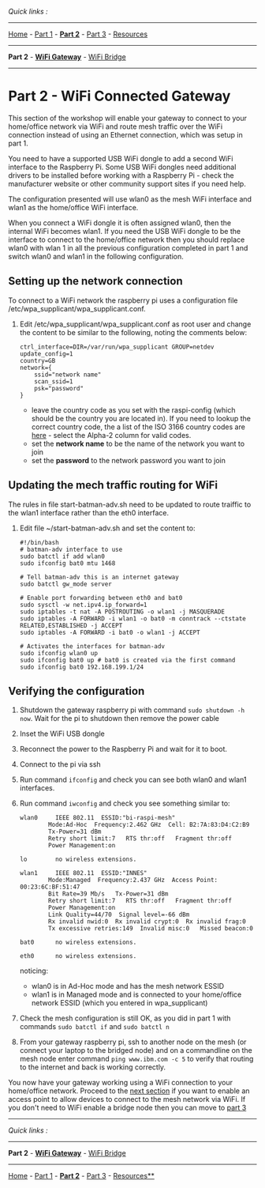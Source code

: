*Quick links :*
***
[Home](/README.md) - [Part 1](/part1/README.md) - [**Part 2**](/part2/README.md) - [Part 3](/part3/README.md) - [Resources](/additionalResources/README.md)
***
**Part 2** - [**WiFi Gateway**](WIFIGW.md) - [WiFi Bridge](WIFIBRDG.md)
***

# Part 2 - WiFi Connected Gateway

This section of the workshop will enable your gateway to connect to your home/office network via WiFi and route mesh traffic over the WiFi connection instead of using an Ethernet connection,  which was setup in part 1.

You need to have a supported USB WiFi dongle to add a second WiFi interface to the Raspberry Pi.  Some USB WiFi dongles need additional drivers to be installed before working with a Raspberry Pi - check the manufacturer website or other community support sites if you need help.

The configuration presented will use wlan0 as the mesh WiFi interface and wlan1 as the home/office WiFi interface.  

When you connect a WiFi dongle it is often assigned wlan0, then the internal WiFi becomes wlan1.  If you need the USB WiFi dongle to be the interface to connect to the home/office network then you should replace wlan0 with wlan 1 in all the previous configuration completed in part 1 and switch wlan0 and wlan1 in the following configuration.

## Setting up the network connection

To connect to a WiFi network the raspberry pi uses a configuration file /etc/wpa_supplicant/wpa_supplicant.conf.  

1. Edit /etc/wpa_supplicant/wpa_supplicant.conf as root user and change the content to be similar to the following, noting the comments below:

    ```text
    ctrl_interface=DIR=/var/run/wpa_supplicant GROUP=netdev
    update_config=1
    country=GB
    network={
        ssid="network name"
        scan_ssid=1
        psk="password"
    }
    ```

    - leave the country code as you set with the raspi-config (which should be the country you are located in).  If you need to lookup the correct country code, the a list of the ISO 3166 country codes are [here](https://en.wikipedia.org/wiki/List_of_ISO_3166_country_codes) - select the Alpha-2 column for valid codes.
    - set the **network name** to be the name of the network you want to join
    - set the **password** to the network password you want to join

## Updating the mech traffic routing for WiFi

The rules in file start-batman-adv.sh need to be updated to route traiffic to the wlan1 interface rather than the eth0 interface.

1. Edit file ~/start-batman-adv.sh and set the content to:

    ```text
    #!/bin/bash
    # batman-adv interface to use
    sudo batctl if add wlan0
    sudo ifconfig bat0 mtu 1468

    # Tell batman-adv this is an internet gateway
    sudo batctl gw_mode server

    # Enable port forwarding between eth0 and bat0
    sudo sysctl -w net.ipv4.ip_forward=1
    sudo iptables -t nat -A POSTROUTING -o wlan1 -j MASQUERADE
    sudo iptables -A FORWARD -i wlan1 -o bat0 -m conntrack --ctstate RELATED,ESTABLISHED -j ACCEPT
    sudo iptables -A FORWARD -i bat0 -o wlan1 -j ACCEPT

    # Activates the interfaces for batman-adv
    sudo ifconfig wlan0 up
    sudo ifconfig bat0 up # bat0 is created via the first command
    sudo ifconfig bat0 192.168.199.1/24
    ```

## Verifying the configuration

1. Shutdown the gateway raspberry pi with command ```sudo shutdown -h now```.  Wait for the pi to shutdown then remove the power cable
2. Inset the WiFi USB dongle
3. Reconnect the power to the Raspberry Pi and wait for it to boot.
4. Connect to the pi via ssh
5. Run command ```ifconfig``` and check you can see both wlan0 and wlan1 interfaces.
6. Run command ```iwconfig``` and check you see something similar to:

    ```text
    wlan0     IEEE 802.11  ESSID:"bi-raspi-mesh"  
            Mode:Ad-Hoc  Frequency:2.462 GHz  Cell: B2:7A:83:D4:C2:B9
            Tx-Power=31 dBm
            Retry short limit:7   RTS thr:off   Fragment thr:off
            Power Management:on

    lo        no wireless extensions.

    wlan1     IEEE 802.11  ESSID:"INNES"  
            Mode:Managed  Frequency:2.437 GHz  Access Point: 00:23:6C:BF:51:47
            Bit Rate=39 Mb/s   Tx-Power=31 dBm
            Retry short limit:7   RTS thr:off   Fragment thr:off
            Power Management:on
            Link Quality=44/70  Signal level=-66 dBm  
            Rx invalid nwid:0  Rx invalid crypt:0  Rx invalid frag:0
            Tx excessive retries:149  Invalid misc:0   Missed beacon:0

    bat0      no wireless extensions.

    eth0      no wireless extensions.
    ```

    noticing:

    - wlan0 is in Ad-Hoc mode and has the mesh network ESSID
    - wlan1 is in Managed mode and is connected to your home/office network ESSID (which you entered in wpa_supplicant)

7. Check the mesh configuration is still OK, as you did in part 1 with commands  ```sudo batctl if``` and ```sudo batctl n```
8. From your gateway raspberry pi, ssh to another node on the mesh (or connect your laptop to the bridged node) and on a commandline on the mesh node enter command ```ping www.ibm.com -c 5``` to verify that routing to the internet and back is working correctly.

You now have your gateway working using a WiFi connection to your home/office network.  Proceed to the [next section](WIFIBRDG.md) if you want to enable an access point to allow devices to connect to the mesh network via WiFi.  If you don't need to WiFi enable a bridge node then you can move to [part 3](/part3/README.md)

***
*Quick links :*
***
**Part 2** - [**WiFi Gateway**](WIFIGW.md) - [WiFi Bridge](WIFIBRDG.md)
***
[Home](/README.md) - [Part 1](/part1/README.md) - [**Part 2**](/part2/README.md) - [Part 3](/part3/README.md) - [Resources**](/additionalResources/README.md)